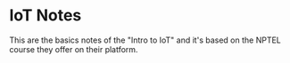 # IoT Notes

This are the basics notes of the "Intro to IoT" and it's based on the NPTEL course they offer on their platform.

